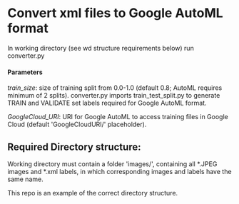 # Convert xml files to Google AutoML format
In working directory (see wd structure requirements below) run converter.py

#### Parameters
*train_size*: size of training split from 0.0-1.0 (default 0.8; AutoML requires minimum of 2 splits). converter.py imports train_test_split.py to generate TRAIN and VALIDATE set labels required for Google AutoML format.

*GoogleCloud_URI*: URI for Google AutoML to access training files in Google Cloud (default 'GoogleCloudURI/' placeholder). 

## Required Directory structure:
Working directory must contain a folder 'images/', containing all *.JPEG images and *.xml labels, in which corresponding images and labels have the same name. 

This repo is an example of the correct directory structure. 
